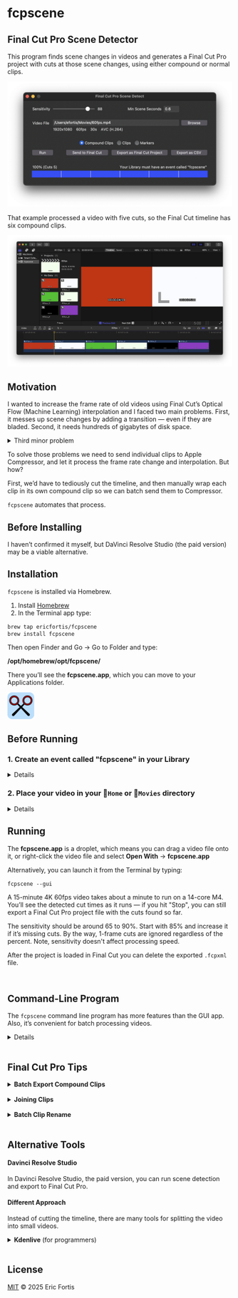 # fcpscene

## Final Cut Pro Scene Detector

This program finds scene changes in videos and generates a Final Cut Pro
project with cuts at those scene changes, using either compound or normal clips.

![](README-gui.png)

That example processed a video with five cuts, so the Final Cut timeline has six
compound clips.

![](./README-example.png)


## Motivation
I wanted to increase the frame rate of old videos using Final Cut’s Optical Flow
(Machine Learning) interpolation and I faced two main problems. First, it messes
up scene changes by adding a transition — even if they are bladed. Second,
it needs hundreds of gigabytes of disk space.

<details>
<summary>Third minor problem</summary>

Changing frame rate in FCP messes up clip boundaries, but that’s solvable
pre-encoding in ProRes. By the way, FCP doesn’t support changing frame rate, but
we can create a new project with the desired frame rate and paste the old
project timeline there. </details>

To solve those problems we need to send individual clips to Apple
Compressor, and let it process the frame rate change and interpolation. But how?

First, we’d have to tediously cut the timeline, and then manually wrap each
clip in its own compound clip so we can batch send them to Compressor.

`fcpscene` automates that process.


## Before Installing
I haven’t confirmed it myself, but DaVinci Resolve Studio (the paid version) may
be a viable alternative.


## Installation
`fcpscene` is installed via Homebrew.

1. Install [Homebrew](https://brew.sh)
2. In the Terminal app type:

```shell
brew tap ericfortis/fcpscene
brew install fcpscene
```

Then open Finder and Go &rarr; Go to Folder and type:

**/opt/homebrew/opt/fcpscene/**

There you’ll see the **fcpscene.app**, which
you can move to your Applications folder.

<img src="fcpscene.app/icon.svg" width="60"/>


## Before Running

### 1. Create an event called "fcpscene" in your Library

<details>
<summary>Details</summary>
This is only needed for compound clips. Without that event you won’t see them in
FCP Browser View, which is where you need to select them for batch sending to
Compressor.

Otherwise, you have two options:
1. Load the project again. The first load creates the **fcpscene** event.
2. Or, **Select All** compound clips in the timeline, and **Clip** &rarr;
   **Reference New Parent Clip**. But that appends the word "copy" to their
   names.
</details>


### 2. Place your video in your 📂`Home` or 📂`Movies` directory
<details>
<summary>Details</summary>
Your video file should be in a directory Final Cut Pro can access &mdash; your
📂Home and 📂Movies directories are allowed by default. Otherwise, grant
Full-Disk Access to Final Cut Pro — without it, Final Cut will crash when
importing the project. For example, that will happen if your video is in your
⚠️Desktop, ⚠️Documents, or any other TCC-protected folder, regardless of where
the .fcpxml file is.
</details>


## Running
The **fcpscene.app** is a droplet, which means you can drag a video file onto it,
or right-click the video file and select **Open With** &rarr; **fcpscene.app**

Alternatively, you can launch it from the Terminal by typing:
```shell
fcpscene --gui
```

A 15-minute 4K 60fps video takes about a minute to run on a 14-core M4. You’ll
see the detected cut times as it runs — if you hit "Stop", you can still export
a Final Cut Pro project file with the cuts found so far.

The sensitivity should be around 65 to 90%. Start with 85% and increase it if
it’s missing cuts. By the way, 1-frame cuts are ignored regardless of the
percent. Note, sensitivity doesn't affect processing speed.

After the project is loaded in Final Cut you can delete the exported `.fcpxml` file.

<br>

## Command-Line Program

The `fcpscene` command line program has more features than the GUI app. Also,
it’s convenient for batch processing videos.

<details>
<summary>Details</summary>

## Example

```shell
fcpscene ~/Movies/my-video.mp4
```

That example generates an `~/Movies/my-video.fcpxml` project.

Tip: If you don’t want to type the video file path, just drag the
file into the Terminal — it will paste the path for you.


### Options

For the full list of options, type:

```shell
fcpscene --help
```

<br/>

#### Output filename
Default: `<video-dir>/<video-name>.fcpxml` (i.e., in the same directory the video is in)

```shell
fcpscene my-video.mp4 --output my-project.fcpxml
```

<br/>

#### Sensitivity
Range: 0-100, Default: **85**

This value sets the frame difference percentage used to detect scene changes.

```shell
fcpscene --sensitivity 70 my-video.mp4
```

<br/>

#### Proxy Width
Default: **320**

Lower values speed up analysis. This sets the temporary width used to scale down
the video during processing (without modifying the original file).

```shell
fcpscene --proxy-width 240 my-video.mp4
```

<br/>

### Batch Processing

<br/>

#### Generating FCPXML

In the Terminal, you can type a snippet like this to run `fcpscene` on all the
`.mp4` videos in your 📂`~/Movies` directory excluding subdirectories.

```shell
cd ~/Movies
for vid in *.mp4; do
  caffeinate fcpscene "$vid"
done
```

Typing `caffeinate` is optional. It’s a macOS built-in program that prevents the
computer from sleeping while it’s running a task.

Also, keep your computer in a well-ventilated area. `fcpscene` uses `ffmpeg`
under the hood, which will max out your CPU cores 🔥.

<br/>

#### Counting cuts
I use this command to check if there are stray frames in single-scene files. For
example, when retiming with Machine Learning in Compressor, some end up with a
random frame. So with this script I can print videos with cuts and their count.

```shell
cd ~/Movies/video_foo
for f in *.mov; do
  n_cuts=$(fcpscene --quiet --min-scene-seconds 0 --mode count "$f")
  if [[ $n_cuts != 0 ]]; then
    echo "$f" "$n_cuts"
  fi
done
```

Example output:
```sh
video_foo_018.mov 1
video_foo_064.mov 2
video_foo_073.mov 2
```

<br/>


#### Listing cuts
Same as above but printing cut times

```shell
cd ~/Movies/video_foo
for f in *.mov; do
  cuts=$(fcpscene -q -mss 0 --mode list "$f")
  if [[ $cuts ]]; then
    echo "$f" "$cuts"
  fi
done
```
```sh
video_foo_018.mov 0.0166667
video_foo_064.mov 0.866667 2.066667
video_foo_073.mov 0.866667 2.066667
```

</details>

<br>


## Final Cut Pro Tips

<details>
<summary><strong>Batch Export Compound Clips</strong></summary>

1. Select the all the **Compound Clips** you want to export.
![](README-tip-fcp-batch-export-1.png)

2. **File** &rarr; **Share N Clips**
![](README-tip-fcp-batch-export-2.png)
</details>

<br/>


<details>
<summary><b>Joining Clips</b></summary>
In iMovie there’s (Cmd+J), but in Final Cut we don’t _join_ clips, we _delete_ cuts.

1. Pick the Trim Tool (T)
2. Select both edges by clicking between two clips
3. Hit **Delete**

Alternatively, you can drag each clip edge until it touches the adjacent one to
remove the cut.

![](README-tip-fcp-join-clips.png)
</details>

<br/>


<details>
<summary><b>Batch Clip Rename</b></summary>

1. Select the clips you want to rename
2. Window &rarr; Show in Workspace &rarr; Inspector (Cmd+4)
3. Go to the ⓘ Info Inspector Tab (Ctrl+Tab)
4. Type a name

![](README-tip-fcp-batch-rename.png)
</details>


<br>

## Alternative Tools

#### Davinci Resolve Studio
In Davinci Resolve Studio, the paid version, you can run scene detection and export to Final Cut Pro.

#### Different Approach
Instead of cutting the timeline, there are many tools for splitting the video into small videos.

<details>
<summary><b>Kdenlive</b> (for programmers)</summary>

**Caveats**: There are many 1-frame-off cuts due to rounding errors. Especially with non-integer frame rates such as 29.97
- Drop the video into the Project Bin &rarr; Right-click &rarr; Clip Jobs &rarr; Automatic Scene Split
- Expand the video on the Project Bin &rarr; Select all sequences &rarr; Drop them to the timeline
- File &rarr; OpenTimelineIO Export
- Convert the `.otio` to `.fcpxml` with [this Python adapter](https://github.com/OpenTimelineIO/otio-fcpx-xml-adapter)
</details>


<br>

## License

[MIT](LICENSE) © 2025 Eric Fortis
